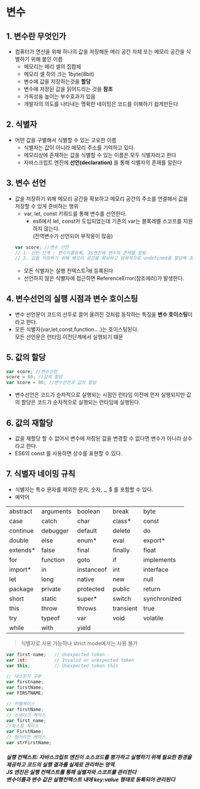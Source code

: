 # 변수

## 1. 변수란 무엇인가

- 컴퓨터가 연산을 위해 하나의 값을 저장해둔 메리 공간 자체 또는 메모리 공간을 식별하기 위해 붙인 이름
  - 메모리는 메리 셀의 집합체
  - 메모리 셀 하의 크는 1byte(8bit)
  - 변수에 값을 저장하는것을 **할당**
  - 변수에 저장된 값을 읽어드리는 것을 **참조**
  - 가독성을 높이는 부수효과가 있음
  - 개발자의 의도를 나타내는 명확한 네이밍은 코드를 이해하기 쉽게만든다

## 2. 식별자

- 어떤 값을 구별해서 식별할 수 있는 고유한 이름
  - 식별자는 값이 아니라 메모리 주소를 기억하고 있다.
  - 메모리상에 존재하는 값을 식별할 수 있는 이름은 모두 식별자라고 한다
  - 자바스크립트 엔진에 **선언(declaration)** 을 통해 식별자의 존재를 알린다

## 3. 변수 선언

- 값을 저장하기 위해 메모리 공간을 확보하고 메모리 공간의 주소를 연결해서 값을 저장할 수 있게 준비하는 행위
  - var, let, const 키워드를 통해 변수를 선언한다.
    - es6에서 let, const가 도입되었는데 기존의 var는 블록레벨 스코프를 지원하지 않는다.</br>(전역변수가 선언되어 부작용이 많음)
  ```javascript
  var score; //변수 선언
  // 1. 선언 단계 : 변수이름등록, JS엔진에 변수의 존재를 알림
  // 2. 값을 저장하기 위해 메모리 공간을 확보하고 암묵적으로 undefined를 할당해 초기화.
  ```
  - 모든 식별자는 실행 컨텍스트<sup>[1](#실행컨텍스트)</sup>에 등록된다</br>
  - 선언하지 않은 식별자에 접근하면 ReferenceError(참조에러)가 발생한다.

## 4. 변수선언의 실행 시점과 변수 호이스팅

- 변수 선언문이 코드의 선두로 끌어 올려진 것처럼 동작하는 특징을 **변수 호이스팅**이라고 한다.
- 모든 식별자(var,let,const,function....)는 호이스팅된다.<br/>
  모든 선언문은 런타임 이전단계에서 실행되기 떄문

## 5. 값의 할당

```javascript
var score; //변수선언
score = 80; //값의 할당
var score = 80; //변수선언과 값의 할당
```

- 변수선언은 코드가 순차적으로 실행되는 시점인 런타임 이전에 먼저 실행되지만 값의 할당은 코드가 순차적으로 실행되는 런타임에 실행된다.

## 6. 값의 재할당

- 값을 재할당 할 수 없어서 변수에 저장된 값을 변경할 수 없다면 변수가 아니라 상수라고 한다.
- ES6의 const 를 사용하면 상수를 표현할 수 있다.

## 7. 식별자 네이밍 규칙

- 식별자는 특수 문자를 제외한 문자, 숫자, \_, $ 를 포함할 수 있다.
- 예약어<br/>

|           |           |            |           |              |
| --------- | --------- | ---------- | --------- | ------------ |
| abstract  | arguments | boolean    | break     | byte         |
| case      | catch     | char       | class\*   | const        |
| continue  | debugger  | default    | delete    | do           |
| double    | else      | enum\*     | eval      | export\*     |
| extends\* | false     | final      | finally   | float        |
| for       | function  | goto       | if        | implements   |
| import\*  | in        | instanceof | int       | interface    |
| let       | long      | native     | new       | null         |
| package   | private   | protected  | public    | return       |
| short     | static    | super\*    | switch    | synchronized |
| this      | throw     | throws     | transient | true         |
| try       | typeof    | var        | void      | volatile     |
| while     | with      | yield      |

> 식별자로 사용 가능하나 strict mode에서는 사용 불가

```javascript
var first-name;   // Unexpected token -
var 1st;          // Invalid or unexpected token
var this;         // Unexpected token this

// 대소문자 구분
var firstname;
var firstName;
var FIRSTNAME;

// 카멜케이스
var firstName;
// 스네이크 케이스
var first_name;
//파스칼 케이스
var FirstName;
// 헝가리언 케이스
var strFirstName;

```

##### <a name="실행컨텍스트" class="foot-name">실행 컨텍스트</a>: 자바스크립트 엔진이 소스코드를 평가하고 실행하기 위해 필요한 환경을 제공하고 코드의 실행 결과를 실제로 관리하는 영역. <br/> JS 엔진은 실행 컨텍스트를 통해 실별자와 스코프를 관리한다</br>변수이름과 변수 값은 실행컨텍스트 내에 key:value 형태로 등록되어 관리된다
